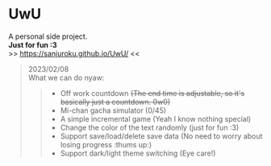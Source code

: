 # UwU

A personal side project.  
**Just for fun :3**  
\>> <a href="placeholder.com" target="_blank">https://sanjuroku.github.io/UwU/</a> <<

> 2023/02/08  
> What we can do nyaw:
>> * Off work countdown ~~(The end time is adjustable, so it's basically just a countdown. 0w0)~~
>> * Mi-chan gacha simulator (0/45)
>> * A simple incremental game (Yeah I know nothing special)
>> * Change the color of the text randomly (just for fun :3)
>> * Support save/load/delete save data (No need to worry about losing progress :thums up:)
>> * Support dark/light theme switching (Eye care!)
